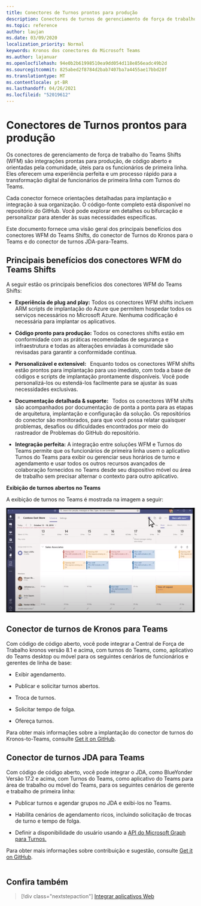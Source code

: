 ```yaml
---
title: Conectores de Turnos prontos para produção
description: Conectores de turnos de gerenciamento de força de trabalho para o Teams
ms.topic: reference
author: laujan
ms.date: 03/09/2020
localization_priority: Normal
keywords: Kronos dos conectores do Microsoft Teams
ms.author: lajanuar
ms.openlocfilehash: 94e0b2b61998510ea9dd054d118e856eadc49b2d
ms.sourcegitcommit: 825abed2f8784d2bab7407ba7a4455ae17bbd28f
ms.translationtype: MT
ms.contentlocale: pt-BR
ms.lasthandoff: 04/26/2021
ms.locfileid: "52019612"
---
```

# <a name="production-ready-shifts-connectors"></a>Conectores de Turnos prontos para produção  

Os conectores de gerenciamento de força de trabalho do Teams Shifts (WFM) são integrações prontas para produção, de código aberto e orientadas pela comunidade, úteis para os funcionários de primeira linha. Eles oferecem uma experiência perfeita e um processo rápido para a transformação digital de funcionários de primeira linha com Turnos do Teams. 

Cada conector fornece orientações detalhadas para implantação e integração à sua organização. O código-fonte completo está disponível no repositório do GitHub. Você pode explorar em detalhes ou bifurcação e personalizar para atender às suas necessidades específicas.   

Este documento fornece uma visão geral dos principais benefícios dos conectores WFM do Teams Shifts, do conector de Turnos do Kronos para o Teams e do conector de turnos JDA-para-Teams.

## <a name="key-benefits-of-teams-shifts-wfm-connectors"></a>Principais benefícios dos conectores WFM do Teams Shifts

A seguir estão os principais benefícios dos conectores WFM do Teams Shifts:

* **Experiência de plug and play:** Todos os conectores WFM shifts incluem ARM scripts de implantação do Azure que permitem hospedar todos os serviços necessários no Microsoft Azure. Nenhuma codificação é necessária para implantar os aplicativos.

* **Código pronto para produção:** Todos os conectores shifts estão em conformidade com as práticas recomendadas de segurança e infraestrutura e todas as alterações enviadas à comunidade são revisadas para garantir a conformidade contínua.

* **Personalizável e extensível:**   Enquanto todos os conectores WFM shifts estão prontos para implantação para uso imediato, com toda a base de códigos e scripts de implantação prontamente disponíveis. Você pode personalizá-los ou estendá-los facilmente para se ajustar às suas necessidades exclusivas.

* **Documentação detalhada & suporte:**   Todos os conectores WFM shifts são acompanhados por documentação de ponta a ponta para as etapas de arquitetura, implantação e configuração da solução. Os repositórios do conector são monitorados, para que você possa relatar quaisquer problemas, desafios ou dificuldades encontrados por meio do rastreador de Problemas do GitHub do repositório.

* **Integração perfeita:** A integração entre soluções WFM e Turnos do Teams permite que os funcionários de primeira linha usem o aplicativo Turnos do Teams para exibir ou gerenciar seus horários de turno e agendamento e usar todos os outros recursos avançados de colaboração fornecidos no Teams desde seu dispositivo móvel ou área de trabalho sem precisar alternar o contexto para outro aplicativo.  

**Exibição de turnos abertos no Teams** 

A exibição de turnos no Teams é mostrada na imagem a seguir: 

![Abrir turnos no Teams](../assets/images/teams-open-shifts-view.png)

## <a name="kronos-to-teams-shifts-connector"></a>Conector de turnos de Kronos para Teams

Com código de código aberto, você pode integrar a Central de Força de Trabalho kronos versão 8.1 e acima, com turnos do Teams, como, aplicativo do Teams desktop ou móvel para os seguintes cenários de funcionários e gerentes de linha de base:

* Exibir agendamento.

* Publicar e solicitar turnos abertos.

* Troca de turnos.

* Solicitar tempo de folga.

* Ofereça turnos.

Para obter mais informações sobre a implantação do conector de turnos do Kronos-to-Teams, consulte [Get it on GitHub](https://aka.ms/KronosShiftsConnector).

## <a name="jda-to-teams-shifts-connector"></a>Conector de turnos JDA para Teams

Com código de código aberto, você pode integrar o JDA, como BlueYonder Versão 17.2 e acima, com Turnos do Teams, como aplicativo do Teams para área de trabalho ou móvel do Teams, para os seguintes cenários de gerente e trabalho de primeira linha:

* Publicar turnos e agendar grupos no JDA e exibi-los no Teams.

* Habilita cenários de agendamento ricos, incluindo solicitação de trocas de turno e tempo de folga.

* Definir a disponibilidade do usuário usando a [API do Microsoft Graph para Turnos.](/graph/api/resources/shift?view=graph-rest-beta&preserve-view=true)

Para obter mais informações sobre contribuição e sugestão, consulte [Get it on GitHub](https://aka.ms/JDAShiftsConnector).</br></br>

## <a name="see-also"></a>Confira também

> [!div class="nextstepaction"]
> [Integrar aplicativos Web](~/samples/integrate-web-apps-overview.md)
